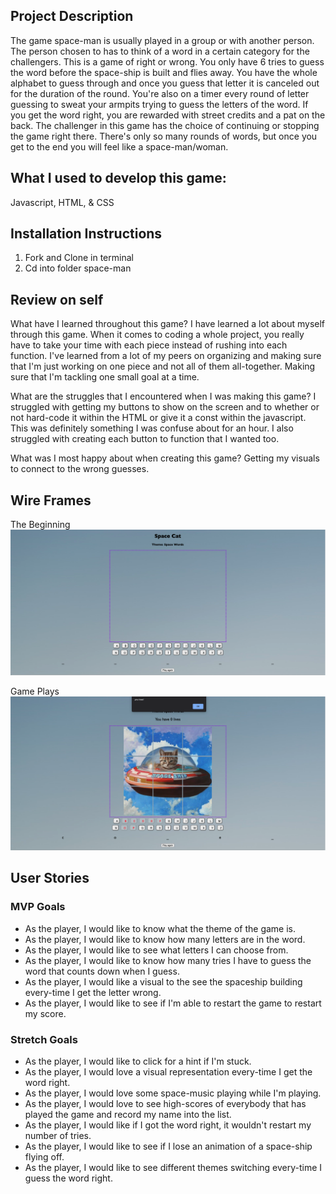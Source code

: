 ## Project Description

The game space-man is usually played in a group or with another person. The person chosen to has to think of a word in a certain category for the challengers. This is a game of right or wrong. You only have 6 tries to guess the word before the space-ship is built and flies away. You have the whole alphabet to guess through and once you guess that letter it is canceled out for the duration of the round. You're also on a timer every round of letter guessing to sweat your armpits trying to guess the letters of the word. If you get the word right, you are rewarded with street credits and a pat on the back. The challenger in this game has the choice of continuing or stopping the game right there. There's only so many rounds of words, but once you get to the end you will feel like a space-man/woman.

## What I used to develop this game:

Javascript,
HTML,
& CSS

## Installation Instructions

1. Fork and Clone in terminal 
2. Cd into folder space-man

## Review on self

What have I learned throughout this game?
    I have learned a lot about myself through this game. When it comes to coding a whole project, you really have to take your time with each piece instead of rushing into each function. I've learned from a lot of my peers on organizing and making sure that I'm just working on one piece and not all of them all-together. Making sure that I'm tackling one small goal at a time.

What are the struggles that I encountered when I was making this game?
    I struggled with getting my buttons to show on the screen and to whether or not hard-code it within the HTML or give it a const within the javascript. This was definitely something I was confuse about for an hour. I also struggled with creating each button to function that I wanted too. 

What was I most happy about when creating this game?
    Getting my visuals to connect to the wrong guesses. 

## Wire Frames

The Beginning
![BEGINNING OF PLAY](assets/beginingofgame.png)

Game Plays
![WHEN PLAYED](assets/whenlose.png)

## User Stories

### MVP Goals

- As the player, I would like to know what the theme of the game is.
- As the player, I would like to know how many letters are in the word.
- As the player, I would like to see what letters I can choose from.
- As the player, I would like to know how many tries I have to guess the word that counts down when I guess.
- As the player, I would like a visual to the see the spaceship building every-time I get the letter wrong.
- As the player, I would like to see if I'm able to restart the game to restart my score.

### Stretch Goals

- As the player, I would like to click for a hint if I'm stuck.
- As the player, I would love a visual representation every-time I get the word right.
- As the player, I would love some space-music playing while I'm playing.
- As the player, I would love to see high-scores of everybody that has played the game and record my name into the list.
- As the player, I would like if I got the word right, it wouldn't restart my number of tries.
- As the player, I would like to see if I lose an animation of a space-ship flying off.
- As the player, I would like to see different themes switching every-time I guess the word right. 